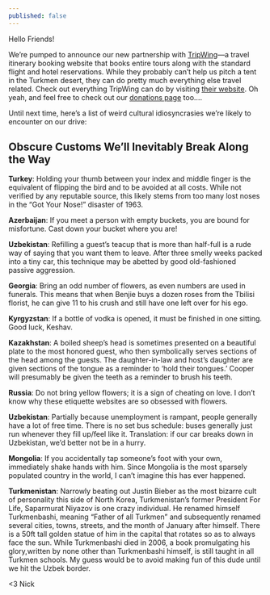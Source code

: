 ```yaml
---
published: false
---
```


Hello Friends!

We’re pumped to announce our new partnership with [TripWing](http://www.tripwing.com/)—a travel itinerary booking website that books entire tours along with the standard flight and hotel reservations. While they probably can’t help us pitch a tent in the Turkmen desert, they can do pretty much everything else travel related. Check out everything TripWing can do by visiting [their website](http://www.tripwing.com/). Oh yeah, and feel free to check out our [donations page](http://crossingtherubikhan.com/#donate) too….

Until next time, here’s a list of weird cultural idiosyncrasies we’re likely to encounter on our drive:

## Obscure Customs We’ll Inevitably Break Along the Way

**Turkey**: Holding your thumb between your index and middle finger is the equivalent of flipping the bird and to be avoided at all costs. While not verified by any reputable source, this likely stems from too many lost noses in the “Got Your Nose!” disaster of 1963.

**Azerbaijan**: If you meet a person with empty buckets, you are bound for misfortune. Cast down your bucket where you are!

**Uzbekistan**: Refilling a guest’s teacup that is more than half-full is a rude way of saying that you want them to leave. After three smelly weeks packed into a tiny car, this technique may be abetted by good old-fashioned passive aggression.

**Georgia**: Bring an odd number of flowers, as even numbers are used in funerals. This means that when Benjie buys a dozen roses from the Tbilisi florist, he can give 11 to his crush and still have one left over for his ego.

**Kyrgyzstan**: If a bottle of vodka is opened, it must be finished in one sitting. Good luck, Keshav.

**Kazakhstan**: A boiled sheep’s head is sometimes presented on a beautiful plate to the most honored guest, who then symbolically serves sections of the head among the guests. The daughter-in-law and host’s daughter are given sections of the tongue as a reminder to ‘hold their tongues.’ Cooper will presumably be given the teeth as a reminder to brush his teeth.

**Russia**: Do not bring yellow flowers; it is a sign of cheating on love. I don’t know why these etiquette websites are so obsessed with flowers.

**Uzbekistan**: Partially because unemployment is rampant, people generally have a lot of free time. There is no set bus schedule: buses generally just run whenever they fill up/feel like it. Translation: if our car breaks down in Uzbekistan, we’d better not be in a hurry.

**Mongolia**: If you accidentally tap someone’s foot with your own, immediately shake hands with him. Since Mongolia is the most sparsely populated country in the world, I can’t imagine this has ever happened.

**Turkmenistan**: Narrowly beating out Justin Bieber as the most bizarre cult of personality this side of North Korea, Turkmenistan’s former President For Life, Saparmurat Niyazov is one crazy individual. He renamed himself Turkmenbashi, meaning “Father of all Turkmen” and subsequently renamed several cities, towns, streets, and the month of January after himself. There is a 50ft tall golden statue of him in the capital that rotates so as to always face the sun. While Turkmenbashi died in 2006, a book promulgating his glory,written by none other than Turkmenbashi himself, is still taught in all Turkmen schools. My guess would be to avoid making fun of this dude until we hit the Uzbek border.

<3 Nick